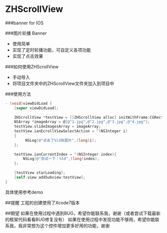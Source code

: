 # ZHScrollView
###banner for IOS


###图片轮播 Banner
* 使用简单
* 实现了定时轮播功能，可自定义各项功能
* 实现了点击效果

###如何使用ZHScrollView

* 手动导入
* 将项目文件夹中的ZHScrollView文件夹加入到项目中

###使用方法
```objective-c
- (void)viewDidLoad {
    [super viewDidLoad];
    
    ZHScrollView *testView = [[ZHScrollView alloc] initWithFrame:CGRectMake(0, 50, self.view.frame.size.width, 200)];
    NSArray *imageArray = @[@"1.jpg",@"2.jpg",@"3.jpg",@"4.jpg"];
    testView.slideImagesArray = imageArray;
    testView.ianEcrollViewSelectAction = ^(NSInteger i)
    {
         NSLog(@"点击了%ld张图片",(long)i);
    };
    
    testView.ianCurrentIndex = ^(NSInteger index){
        NSLog(@"测试一下：%ld",(long)index);
    };
    
    [testView starLoading];
    [self.view addSubview:testView];
}
```
具体使用参考demo

##提醒
工程的创建使用了Xcode7版本

##期望
如果在使用过程中遇到BUG，希望你能联系我，谢谢（或者尝试下载最新的框架代码看看BUG修复没有）
如果在使用过程中发现功能不够用，希望你能联系我，我非常想为这个控件增加更多好用的功能，谢谢
